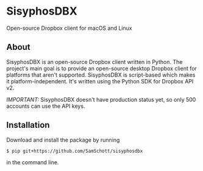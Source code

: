 # SisyphosDBX
Open-source Dropbox client for macOS and Linux

## About
SisyphosDBX is an open-source Dropbox client written in Python. The project's main goal is to provide an open-source desktop Dropbox client for platforms that aren't supported. SisyphosDBX is script-based which makes it platform-independent. It's written using the Python SDK for Dropbox API v2.

*IMPORTANT:*
SisyphosDBX doesn't have production status yet, so only 500 accounts can use the API keys.

## Installation
Download and install the package by running
```console
$ pip git+https://github.com/SamSchott/sisyphosdbx
```
in the command line.